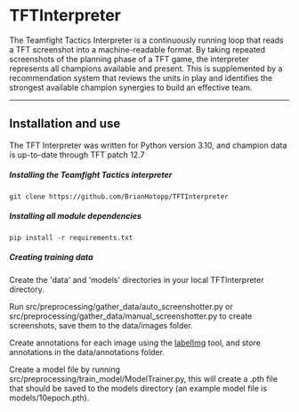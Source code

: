 # TFTInterpreter

The Teamfight Tactics Interpreter is a continuously running loop that reads a TFT screenshot into a machine-readable format. By taking repeated screenshots of the planning phase of a TFT game, the interpreter represents all champions available and present. This is supplemented by a recommendation system that reviews the units in play and identifies the strongest available champion synergies to build an effective team.

---

## Installation and use

The TFT Interpreter was written for Python version 3.10, and champion data is up-to-date through TFT patch 12.7

##### Installing the Teamfight Tactics interpreter
```
git clone https://github.com/BrianHotopp/TFTInterpreter
```

##### Installing all module dependencies
```
pip install -r requirements.txt
```

##### Creating training data

Create the 'data' and 'models' directories in your local TFTInterpreter directory. 

Run src/preprocessing/gather_data/auto_screenshotter.py or src/preprocessing/gather_data/manual_screenshotter.py to create screenshots, save them to the data/images folder.

Create annotations for each image using the [labelImg](https://github.com/tzutalin/labelImg) tool, and store annotations in the data/annotations folder.

Create a model file by running src/preprocessing/train_model/ModelTrainer.py, this will create a .pth file that should be saved to the models directory (an example model file is models/10epoch.pth).
